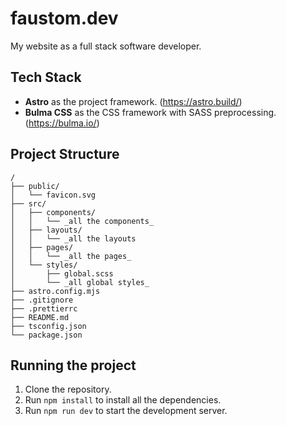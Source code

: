 
# faustom.dev

My website as a full stack software developer.


## Tech Stack
- **Astro** as the project framework. (https://astro.build/)
- **Bulma CSS** as the CSS framework with SASS preprocessing. (https://bulma.io/)

## Project Structure
```text
/
├── public/
│   └── favicon.svg
├── src/
│   ├── components/
│   │   └── _all the components_
│   ├── layouts/
│   │   └── _all the layouts
│   ├── pages/
│   │   └── _all the pages_
│   └── styles/
│       ├── global.scss
│       └── _all global styles_
├── astro.config.mjs
├── .gitignore
├── .prettierrc
├── README.md
├── tsconfig.json
└── package.json
```

## Running the project
1. Clone the repository.
2. Run `npm install` to install all the dependencies.
3. Run `npm run dev` to start the development server.